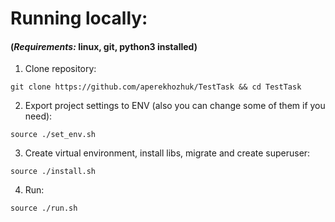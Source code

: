 # Running locally:

#### (*Requirements:* linux, git, python3 installed)

1) Clone repository:
```
git clone https://github.com/aperekhozhuk/TestTask && cd TestTask
```
2) Export project settings to ENV (also you can change some of them if you need):
```
source ./set_env.sh
```
3) Create virtual environment, install libs, migrate and create superuser:
```
source ./install.sh
```
4) Run:
```
source ./run.sh
```
